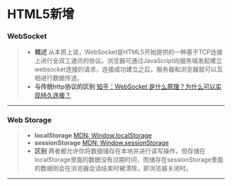 # HTML5新增
### WebSocket
> * __概述__
>   从本质上说，WebSocket是HTML5开始提供的一种基于TCP连接上进行全双工通讯的协议。浏览器可通过JavaScript向服务端发起建立websocket连接的请求，连接成功建立之后，服务器和浏览器就可以互相进行数据传送。
> * __与传统http协议的区别__
>   [知乎：WebSocket 是什么原理？为什么可以实现持久连接？](https://www.zhihu.com/question/20215561)

---
### Web Storage
> * __localStorage__
>   [MDN: Window.localStorage](https://developer.mozilla.org/zh-CN/docs/Web/API/Window/localStorage)
> * __sessionStorage__
>   [MDN: Window.sessionStorage](https://developer.mozilla.org/zh-CN/docs/Web/API/Window/sessionStorage) 
> * __区别__ 
>   两者都允许你将数据储存在本地并进行读写操作，但存储在localStorage里面的数据没有过期时间，而储存在sessionStorage里面的数据则会在浏览器会话结束时被清除，即浏览器关闭时。

---